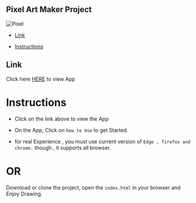 ## Pixel Art Maker Project

 ![Pixel](https://github.com/AkStanlee/AkStanlee.github.io-pixel-art-maker/images.png)
 
* [Link](##Link)

* [Instructions](#Instructions)

## Link

Click here [HERE](https://akstanlee.github.io/AkStanlee.github.io-pixel-art-maker/) to view App

# Instructions

* Click on the link above to view the App

* On the App, Click on `how to Use` to get Started.

* for real Experience , you must use current version of `Edge , firefox and chrome.` though , it supports all browser.

# OR

Download or clone the project, open  the `index.html` in your browser and Enjoy Drawing.






